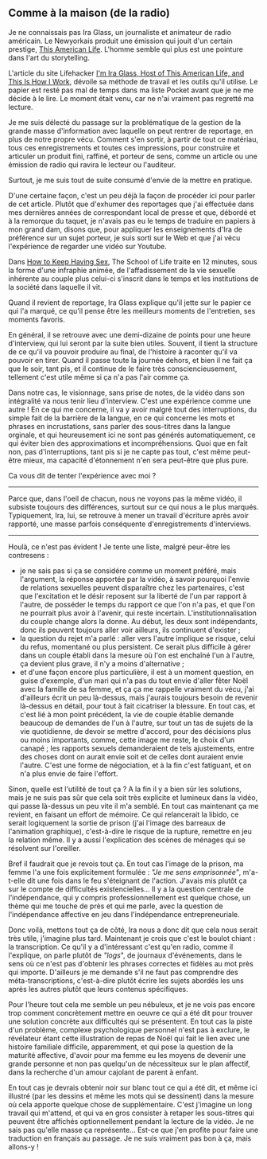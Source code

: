 ## Comme à la maison (de la radio)

Je ne connaissais pas Ira Glass, un journaliste et animateur de radio américain. Le Newyorkais produit une émission qui jouit d'un certain prestige, [This American Life][1]. L'homme semble qui plus est une pointure dans l'art du storytelling.

[1]: http://www.thisamericanlife.org/

L'article du site Lifehacker [I'm Ira Glass, Host of This American Life, and This Is How I Work][2], dévoile sa méthode de travail et les outils qu'il utilise. Le papier est resté pas mal de temps dans ma liste Pocket avant que je ne me décide à le lire. Le moment était venu, car ne n'ai vraiment pas regretté ma lecture.

[2]: http://lifehacker.com/im-ira-glass-host-of-this-american-life-and-this-is-h-1609562031

Je me suis délecté du passage sur la problématique de la gestion de la grande masse d'information avec laquelle on peut rentrer de reportage, en plus de notre propre vécu. Comment s'en sortir, à partir de tout ce matériau, tous ces enregistrements et toutes ces impressions, pour construire et articuler un produit fini, raffiné, et porteur de sens, comme un article ou une émission de radio qui ravira le lecteur ou l'auditeur.

Surtout, je me suis tout de suite consumé d'envie de la mettre en pratique.

D'une certaine façon, c'est un peu déjà la façon de procéder ici pour parler de cet article. Plutôt que d'exhumer des reportages que j'ai effectuée dans mes dernières années de correspondant local de presse et que, débordé et à la remorque du taquet, je n'avais pas eu le temps de traduire en papiers à mon grand dam, disons que, pour appliquer les enseignements d'Ira de préférence sur un sujet porteur, je suis sorti sur le Web et que j'ai vécu l'expérience de regarder une vidéo sur Youtube.

Dans [How to Keep Having Sex][3], The School of Life traite en 12 minutes, sous la forme d'une infraphie animée, de l'affadissement de la vie sexuelle inhérente au couple plus celui-ci s'inscrit dans le temps et les institutions de la société dans laquelle il vit.

[3]: https://youtu.be/dh43cVtfMYs

Quand il revient de reportage, Ira Glass explique qu'il jette sur le papier ce qui l'a marqué, ce qu'il pense être les meilleurs moments de l'entretien, ses moments favoris.

En général, il se retrouve avec une demi-dizaine de points pour une heure d'interview, qui lui seront par la suite bien utiles. Souvent, il tient la structure de ce qu'il va pouvoir produire au final, de l'histoire à raconter qu'il va pouvoir en tirer. Quand il passe toute la journée dehors, et bien il ne fait ça que le soir, tant pis, et il continue de le faire très consciencieusement, tellement c'est utile même si ça n'a pas l'air comme ça.

Dans notre cas, le visionnage, sans prise de notes, de la vidéo dans son intégralité va nous tenir lieu d'interview. C'est une expérience comme une autre ! En ce qui me concerne, il va y avoir malgré tout des interruptions, du simple fait de la barrière de la langue, en ce qui concerne les mots et phrases en incrustations, sans parler des sous-titres dans la langue orginale, et qui heureusement ici ne sont pas générés automatiquement, ce qui éviter bien des approximations et incompréhensions. Quoi que en fait non, pas d'interruptions, tant pis si je ne capte pas tout, c'est même peut-être mieux, ma capacité d'étonnement n'en sera peut-être que plus pure.

Ca vous dit de tenter l'expérience avec moi ?

---

  Parce que, dans l'oeil de chacun, nous ne voyons pas la même vidéo, il subsiste toujours des différences, surtout sur ce qui nous a le plus marqués.
  Typiquement, Ira, lui, se retrouve à mener un travail d'écriture après avoir rapporté, une masse parfois conséquente d'enregistrements d'interviews.

***

Houlà, ce n'est pas évident ! Je tente une liste, malgré peur-être les contresens :

- je ne sais pas si ça se considére comme un moment préféré, mais l'argument, la réponse apportée par la vidéo, à savoir pourquoi l'envie de relations sexuelles peuvent disparaître chez les partenaires, c'est que l'excitation et le désir reposent sur la liberté de l'un par rapport à l'autre, de posséder le temps du rapport ce que l'on n'a pas, et que l'on ne pourrait plus avoir à l'avenir, qui reste incertain. L'institutionnalisation du couple change alors la donne. Au début, les deux sont indépendants, donc ils peuvent toujours aller voir ailleurs, ils continuent d'exister ;
- la question du rejet m'a parlé : aller vers l'autre implique se risque, celui du refus, momentané ou plus persistent. Ce serait plus difficile à gérer dans un couple établi dans la mesure où l'on est enchaîné l'un à l'autre, ça devient plus grave, il n'y a moins d'alternative ;
- et d'une façon encore plus particulière, il est à un moment question, en guise d'exemple, d'un mari qui n'a pas du tout envie d'aller fêter Noël avec la famille de sa femme, et ça ça me rappelle vraiment du vécu, j'ai d'ailleurs écrit un peu là-dessus, mais j'aurais toujours besoin de revenir là-dessus en détail, pour tout à fait cicatriser la blessure. En tout cas, et c'est lié à mon point précédent, la vie de couple établie demande beaucoup de demandes de l'un à l'autre, sur tout un tas de sujets de la vie quotidienne, de devoir se mettre d'accord, pour des décisions plus ou moins importants, comme, cette image me reste, le choix d'un canapé ; les rapports sexuels demanderaient de tels ajustements, entre des choses dont on aurait envie soit et de celles dont auraient envie l'autre. C'est une forme de négociation, et à la fin c'est fatiguant, et on n'a plus envie de faire l'effort.

Sinon, quelle est l'utilité de tout ça ? A la fin il y a bien sûr les solutions, mais je ne suis pas sûr que cela soit très explicite et lumineux dans la vidéo, qui passe là-dessus un peu vite il m'a semblé. En tout cas maintenant ça me revient, en faisant un effort de mémoire. Ce qui relancerait la libido, ce serait logiquement la sortie de prison (j'ai l'image des barreaux de l'animation graphique), c'est-à-dire le risque de la rupture, remettre en jeu la relation même. Il y a aussi l'explication des scènes de ménages qui se résolvent sur l'oreiller.

Bref il faudrait que je revois tout ça. En tout cas l'image de la prison, ma femme l'a une fois explicitement formulée : *"Je me sens emprisonnée"*, m'a-t-elle dit une fois dans le feu s'éteignant de l'action. J'avais mis plutôt ça sur le compte de difficultés existencielles... Il y a la question centrale de l'indépendance, qui y compris professionnellement est quelque chose, un thème qui me touche de près et qui me parle, avec la question de l'indépendance affective en jeu dans l'indépendance entrepreneuriale.

Donc voilà, mettons tout ça de côté, Ira nous a donc dit que cela nous serait très utile, j'imagine plus tard. Maintenant je crois que c'est le boulot chiant : la transcription. Ce qu'il y a d'intéressant c'est qu'en radio, comme il l'explique, on parle plutôt de *"logs*", de journaux d'événements, dans le sens où ce n'est pas d'obtenir les phrases correctes et fidèles au mot près qui importe. D'ailleurs je me demande s'il ne faut pas comprendre des méta-transcriptions, c'est-à-dire plutôt écrire les sujets abordés les uns après les autres plutôt que leurs contenus spécifiques.

Pour l'heure tout cela me semble un peu nébuleux, et je ne vois pas encore trop comment concrètement mettre en oeuvre ce qui a été dit pour trouver une solution concrète aux difficultés qui se présentent. En tout cas la piste d'un problème, complexe psychologique personnel n'est pas à exclure, le révélateur étant cette illustration de repas de Noël qui fait le lien avec une histoire familiale difficile, apparemment, et qui pose la question de la maturité affective, d'avoir pour ma femme eu les moyens de devenir une grande personne et non pas quelqu'un de nécessiteux sur le plan affectif, dans la recherche d'un amour cajolant de parent à enfant.

En tout cas je devrais obtenir noir sur blanc tout ce qui a été dit, et même ici illustré (par les dessins et même les mots qui se dessinent) dans la mesure où cela apporte quelque chose de supplémentaire. C'est j'imagine un long travail qui m'attend, et qui va en gros consister à retaper les sous-titres qui peuvent être affichés optionnellement pendant la lecture de la vidéo. Je ne sais pas qu'elle masse ça représente... Est-ce que j'en profite pour faire une traduction en français au passage. Je ne suis vraiment pas bon à ça, mais allons-y !

>
